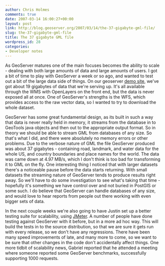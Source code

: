 ```yaml
---
author: Chris Holmes
comments: true
date: 2007-03-14 16:00:27+00:00
layout: post
link: http://blog.geoserver.org/2007/03/14/the-37-gigabyte-gml-file/
slug: the-37-gigabyte-gml-file
title: The 37 gigabyte GML file
wordpress_id: 28
categories:
- Developer notes
---
```


As GeoServer matures one of the main focuses becomes the ability to scale - dealing with both large amounts of data and large amounts of users.  I got a bit of time to play with GeoServer a week or so ago, and wanted to test out a bit of the large data side of things.  On our geoserver [demo site](http://sigma.openplans.org), we've got about 19 gigabytes of data that we're serving up.  It's all available through the WMS with OpenLayers on the front end, but the data is never exposed all at once.  One of GeoServer's strengths is the WFS, which provides access to the raw vector data, so I wanted to try to download the whole dataset.

GeoServer has some great fundamental design, as its built in such a way that data is never really held in memory, it streams from the database in to GeoTools java objects and then out to the appropriate output format.  So in theory we should be able to stream GML from databases of any size.  So that's what I did, and there were absolutely no memory errors or other problems.  Due to the verbose nature of GML the file GeoServer produced was about 37 gigabytes - containing road, landmark, and water data for the whole US, and country boundaries and place names for the world.  The data was came down at 4.97 MB/s, which I don't think is too bad for transforming it to GML on the fly.  One interesting thing I noticed that with larger datasets there's a noticeable pause before the data starts returning.  With small datasets the streaming nature of GeoServer tends to produce results right away.  So we'll have to do some investigation to see what's taking that time - hopefully it's something we have control over and not buried in PostGIS or some such.  I do believe that GeoServer can handle databases of any size, and would love to hear reports from people out there working with even bigger sets of data.

In the next couple weeks we're also going to have Justin set up a better testing suite for scalability, using [JMeter](http://jakarta.apache.org/jmeter/).  A number of people have done testing against GeoServer with it before, but in a more ad hoc way.  This will build the tests in to the source distribution, so that we are sure it gets run with every release, so we don't have any regressions.  There have been many speed improvements of late, and many more to come, so we want to be sure that other changes in the code don't accidentally affect things.  One more tidbit of scalability news, Gabriel reported that he attended a meeting where someone reported some GeoServer benchmarks, successfully supporting 1000 requests.
